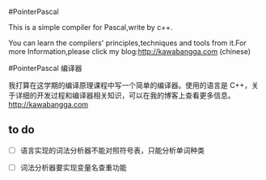 ﻿#PointerPascal

This is a simple compiler for Pascal,write by c++.

You can learn the compilers' principles,techniques and tools from it.For more Information,please click my blog:http://kawabangga.com (chinese)



#PointerPascal 编译器

我打算在这学期的编译原理课程中写一个简单的编译器。使用的语言是 C++，关于详细的开发过程和编译器相关知识，可以在我的博客上查看更多信息。http://kawabangga.com

## to do

- [ ] 语言实现的词法分析器不能对照符号表，只能分析单词种类

- [ ] 词法分析器要实现变量名查重功能